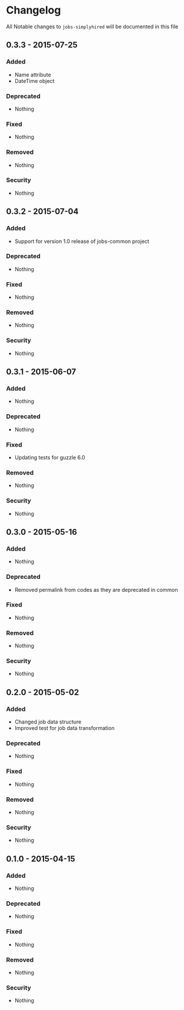 # Changelog
All Notable changes to `jobs-simplyhired` will be documented in this file

## 0.3.3 - 2015-07-25

### Added
- Name attribute
- DateTime object

### Deprecated
- Nothing

### Fixed
- Nothing

### Removed
- Nothing

### Security
- Nothing

## 0.3.2 - 2015-07-04

### Added
- Support for version 1.0 release of jobs-common project

### Deprecated
- Nothing

### Fixed
- Nothing

### Removed
- Nothing

### Security
- Nothing

## 0.3.1 - 2015-06-07

### Added
- Nothing

### Deprecated
- Nothing

### Fixed
- Updating tests for guzzle 6.0

### Removed
- Nothing

### Security
- Nothing

## 0.3.0 - 2015-05-16

### Added
- Nothing

### Deprecated
- Removed permalink from codes as they are deprecated in common

### Fixed
- Nothing

### Removed
- Nothing

### Security
- Nothing

## 0.2.0 - 2015-05-02

### Added
- Changed job data structure
- Improved test for job data transformation

### Deprecated
- Nothing

### Fixed
- Nothing

### Removed
- Nothing

### Security
- Nothing

## 0.1.0 - 2015-04-15

### Added
- Nothing

### Deprecated
- Nothing

### Fixed
- Nothing

### Removed
- Nothing

### Security
- Nothing
